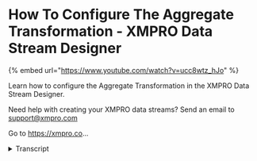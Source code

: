 # How To Configure The Aggregate Transformation - XMPRO Data Stream Designer
{% embed url="https://www.youtube.com/watch?v=ucc8wtz_hJo" %}



Learn how to configure the Aggregate Transformation in the XMPRO Data Stream Designer. 

Need help with creating your XMPRO data streams? Send an email to support@xmpro.com 

Go to https://xmpro.co...
<details>
<summary>Transcript</summary>Learn how to configure the Aggregate Transformation in the XMPRO Data Stream Designer. 

Need help with creating your XMPRO data streams? Send an email to support@xmpro.com 

Go to https://xmpro.co...
but we are going to do here is look at

how to set up and configure the IP and

transformation agent the aggregate agent

allows you to apply function to data

captured in a specified period of time

for example calculate the average

temperature recorded over a period of 10

seconds I already have an events I'm

going to set up and configured which

will seminar the number of readings

coming from census I have also added an

event printer to my canvas which will

allow us to see what the are created

data looks like go to the tool box and

search for applicate you'll find it

under transformations

click on the agent and drag it to the

canvas connect the output endpoint of

the events unlike the agent to the input

endpoint of the aggregate agent and they

are in point of the aggregate agent to

the input end point of the event printer

agent note that the apical agent has a

default name assigned to it you can

rename an agent by clicking on the white

space and start typing

click somewhere else on the on the

canvas click 'save double-click on your

aggregate agent this is where you will

be configuring your agent first make

sure you're using the correct collection

if not select another collection from

the drop-down next select the attributes

to group on I'm going to select reading

number next you need to add your

aggregate function expand the page click

on the + to add a new row select the

function from the list in the drop-down

that you want to apply to the data I'm

going to leave it as average then I'm

going to select my parameter which is

temperature and I'm going to give it an

alias

and click somewhere else in the forum

then I need to specify my window you can

find an entire list available when you

click on the drop-down I'm going to

click second and add the size as five

then I'm going to click apply save now I

want to run my stream so I'm going to

click on publish to view the live data

click on live view and select your event

printer agent and click Save

give it a second and the data will start

coming through to expand the page click

on maximize

you
</details>